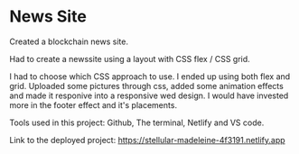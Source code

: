 # News Site

Created a blockchain news site. 

Had to create a newssite  using a layout with CSS flex / CSS grid. 

I had to choose which CSS approach to use. I ended up using both flex and grid. Uploaded some pictures through css, added some animation effects and made it responive into a responsive wed design. I would have invested more in the footer effect and it's placements.

Tools used in this project: Github, The terminal, Netlify and VS code.

Link to the deployed project:
https://stellular-madeleine-4f3191.netlify.app
